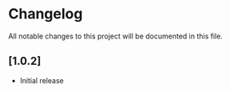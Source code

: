 # Changelog

All notable changes to this project will be documented in this file.

## [1.0.2]

- Initial release
